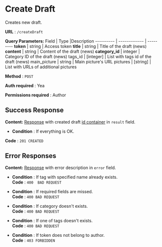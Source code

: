# Create Draft

Creates new draft.

**URL** : `/createDraft`

**Query Parameters:** 
Field | Type |Description
---------- | ------------- | ---------
__token__ | string | Access token
__title__ | string | Title of the draft (news)
__content__ | string | Content of the draft (news)
__category_id__ | integer | Category ID of the draft (news)
tags_id | [integer] | List with tags id of the draft (news)
main_picture | string | Main picture's URL
pictures | [string] | List with URLs of additional pictures

**Method** : `POST`

**Auth required** : Yea

**Permissions required** : Author

## Success Response

**Content:** [Response](../types/response.md) with created draft [id container](../types/idcont.md) in `result` field.

* **Condition** : If everything is OK.  

**Code** : `201 CREATED`



## Error Responses
**Content:** [Response](../types/response.md) with error description in `error` field.

* **Condition** : If tag with specified name already exists.  
**Code** : `400  BAD REQUEST`

* **Condition** : If required fields are missed.  
**Code** : `400 BAD REQUEST`

* **Condition** : If category doesn't exists.  
**Code** : `400 BAD REQUEST`

* **Condition** : If one of tags doesn't exists.  
**Code** : `400 BAD REQUEST`

* **Condition** : If token does not belong to author.  
**Code** : `403 FORBIDDEN`



